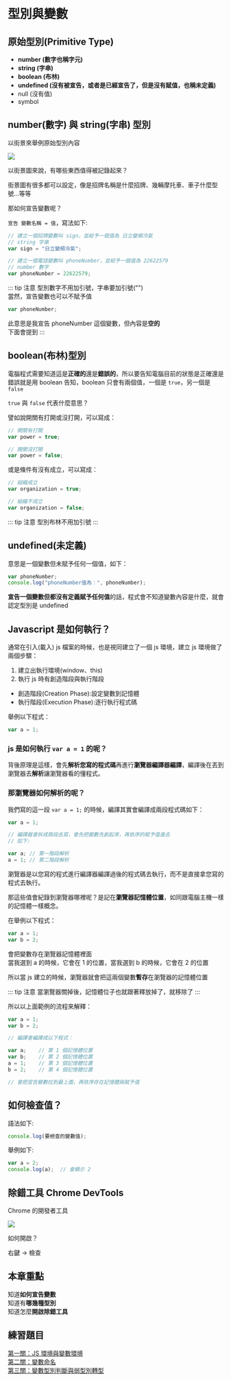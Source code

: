 # 型別與變數

## 原始型別(Primitive Type)

* **number (數字也稱字元)**
* **string (字串)**
* **boolean (布林)**
* **undefined (沒有被宣告，或者是已經宣告了，但是沒有賦值，也稱未定義)**
* null (沒有值)
* symbol

## number(數字) 與 string(字串) 型別

以街景來舉例原始型別內容

<img src="/js-vue-press/image/street_view.jpg" />

以街景圖來說，有哪些東西值得被記錄起來？

街景圖有很多都可以設定，像是招牌名稱是什麼招牌、幾輛摩托車、車子什麼型號...等等

那如何宣告變數呢？

`宣告 變數名稱 = 值`，寫法如下:

``` js
// 建立一個招牌變數叫 sign，並給予一個值為 日立變頻冷氣
// string 字串 
var sign = "日立變頻冷氣";

// 建立一個電話變數叫 phoneNumber，並給予一個值為 22622579
// number 數字
var phoneNumber = 22622579;
```

::: tip 注意
型別數字不用加引號，字串要加引號("")<br />
當然，宣告變數也可以不賦予值
``` js
var phoneNumber;
```
此意思是我宣告 phoneNumber 這個變數，但內容是**空的**<br />
下面會提到
:::

## boolean(布林)型別

電腦程式需要知道這是**正確的**還是**錯誤的**，所以要告知電腦目前的狀態是正確還是錯誤就是用 boolean 告知，boolean 只會有兩個值，一個是 `true`，另一個是 `false`

`true` 與 `false` 代表什麼意思？ 

譬如說開關有打開或沒打開，可以寫成：

``` js
// 開關有打開
var power = true;

// 開關沒打開
var power = false;
```

或是條件有沒有成立，可以寫成：

``` js
// 組織成立
var organization = true;

// 組織不成立
var organization = false;
```

::: tip 注意
型別布林不用加引號
:::

## undefined(未定義)

意思是一個變數但未賦予任何一個值，如下：

``` js
var phoneNumber;
console.log("phoneNumber值為：", phoneNumber);
```

**宣告一個變數但都沒有定義賦予任何值**的話，程式會不知道變數內容是什麼，就會認定型別是 undefined

## Javascript 是如何執行？ 

通常在引入(載入) js 檔案的時候，也是視同建立了一個 js 環境，建立 js 環境做了兩個步驟：

1. 建立出執行環境(window、this)
2. 執行 js 時有創造階段與執行階段

* 創造階段(Creation Phase):設定變數到記憶體
* 執行階段(Execution Phase):逐行執行程式碼

舉例以下程式：

``` js
var a = 1;
```

### js 是如何執行 `var a = 1` 的呢？

背後原理是這樣，會先**解析您寫的程式碼**再進行**瀏覽器編譯器編譯**，編譯後在丟到瀏覽器去**解析**讓瀏覽器看的懂程式。

### 那瀏覽器如何解析的呢？

我們寫的這一段 `var a = 1;` 的時候，編譯其實會編譯成兩段程式碼如下：

``` js
var a = 1;

// 編譯器會拆成兩段去寫，會先把變數先創起來，再依序的賦予值進去
// 如下:

var a; // 第一階段解析
a = 1; // 第二階段解析
```

瀏覽器是以您寫的程式進行編譯器編譯過後的程式碼去執行，而不是直接拿您寫的程式去執行。

那這些值會紀錄到瀏覽器哪裡呢？是記在**瀏覽器記憶體位置**，如同跟電腦主機一樣的記憶體一樣概念。

在舉例以下程式：

``` js
var a = 1;
var b = 2;
```

會把變數存在瀏覽器記憶體裡面<br />
當我選到 a 的時候，它會在 1 的位置，當我選到 b 的時候，它會在 2 的位置

所以當 js 建立的時候，瀏覽器就會把這兩個變數**暫存**在瀏覽器的記憶體位置

::: tip 注意
當瀏覽器關掉後，記憶體位子也就跟著釋放掉了，就移除了
:::

所以以上面範例的流程來解釋：

``` js
var a = 1;
var b = 2;

// 編譯會編譯成以下程式：

var a;    // 第 1 個記憶體位置
var b;    // 第 2 個記憶體位置
a = 1;    // 第 3 個記憶體位置
b = 2;    // 第 4 個記憶體位置

// 會把宣告變數拉到最上面，再依序存在記憶體與賦予值
```

## 如何檢查值？

語法如下:

``` js
console.log(要檢查的變數值);
```

舉例如下:

``` js
var a = 2;
console.log(a);  // 會顯示 2
```

## 除錯工具 Chrome DevTools

Chrome 的開發者工具

<img src="/js-vue-press/image/devtools-acss-demo.gif" />

如何開啟？

右鍵 -> 檢查

## 本章重點

知道**如何宣告變數**<br />
知道有**哪幾種型別**<br />
知道怎麼**開啟除錯工具**

## 練習題目

[第一關：JS 環境與變數環境](/hexSchool/level_one.html)<br />
[第二關：變數命名](/hexSchool/level_two.html)<br />
[第三關：變數型別判斷與弱型別轉型](/hexSchool/level_three.html)